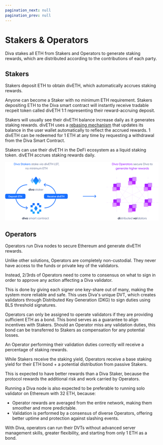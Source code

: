 ```yaml
---
pagination_next: null
pagination_prev: null
---
```

# Stakers & Operators

Diva stakes all ETH from Stakers and Operators to generate staking rewards, which are distributed according to the contributions of each party.

## Stakers

Stakers deposit ETH to obtain divETH, which automatically accrues staking rewards.

Anyone can become a Staker with no minimum ETH requirement. Stakers depositing ETH to the Diva smart contract will instantly receive tradable recpeit token called divETH 1:1 representing their reward-accruing deposit.

Stakers will usually see their divETH balance increase daily as it generates staking rewards. divETH uses a [rebasing mechanism](04-lsd.md) that updates its balance in the user wallet automatically to reflect the accrued rewards. 1 divETH can be redeemed for 1 ETH at any time by requesting a withdrawal from the Diva Smart Contract.

Stakers can use their divETH in the DeFi ecosystem as a liquid staking token. divETH accrues staking rewards daily.


<div style={{textAlign: 'center'}}>

![stake](img/stakers-and-operators.png)
</div>


## Operators

Operators run Diva nodes to secure Ethereum and generate divETH rewards.

Unlike other solutions, Operators are completely non-custodial. They never have access to the funds or private key of the validators.

Instead, 2/3rds of Operators need to come to consensus on what to sign in order to approve any action affecting a Diva validator.

This is done by giving each signer one key-share out of many, making the system more reliable and safe. This uses Diva's unique DVT, which creates validators through Distributed Key Generation (DKG) to sign duties using BLS threshold signatures.

Operators can only be assigned to operate validators if they are providing sufficient ETH as a bond. This bond serves as a guarantee to align incentives with Stakers. Should an Operator miss any validation duties, this bond can be transferred to Stakers as compensation for any potential losses.

An Operator performing their validation duties correctly will receive a percentage of staking rewards.

While Stakers receive the staking yield, Operators receive a base staking yield for their ETH bond + a potential distribution from passive Stakers.

This is expected to have better rewards than a Diva Staker, because the protocol rewards the additional risk and work carried by Operators.

Running a Diva node is also expected to be preferable to running solo validator on Ethereum with 32 ETH, because:

- Operator rewards are averaged from the entire network, making them smoother and more predictable.
- Validation is performed by a consensus of diverse Operators, offering better uptime and protection against slashing events.

With Diva, operators can run their DVTs without advanced server management skills, greater flexibility, and starting from only 1 ETH as a bond.

